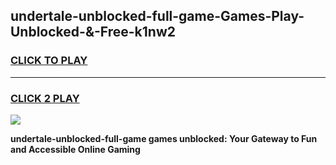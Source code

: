 
## undertale-unblocked-full-game-Games-Play-Unblocked-&-Free-k1nw2
<h3>
<a href="https://premium76.site?title=undertale-unblocked-full-game&ref=24A">CLICK TO PLAY</a></h3>
<hr>

<h3>
<a href="https://premium76.site?title=undertale-unblocked-full-game&ref=24A">CLICK 2 PLAY</a>
  
</h3>

<a href="https://premium76.site?title=undertale-unblocked-full-game&ref=24A"><img src="https://clearcache.store/games.png"></a>


**undertale-unblocked-full-game games unblocked: Your Gateway to Fun and Accessible Online Gaming**
